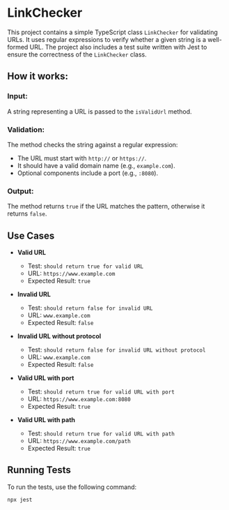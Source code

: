 # LinkChecker

This project contains a simple TypeScript class `LinkChecker` for validating URLs.
It uses regular expressions to verify whether a given string is a well-formed URL.
The project also includes a test suite written with Jest to ensure the correctness of the `LinkChecker` class.

## How it works:

### Input:
A string representing a URL is passed to the `isValidUrl` method.

### Validation:
The method checks the string against a regular expression:
- The URL must start with `http://` or `https://`.
- It should have a valid domain name (e.g., `example.com`).
- Optional components include a port (e.g., `:8080`).

### Output:
The method returns `true` if the URL matches the pattern, otherwise it returns `false`.

## Use Cases

- **Valid URL**
    - Test: `should return true for valid URL`
    - URL: `https://www.example.com`
    - Expected Result: `true`

- **Invalid URL**
    - Test: `should return false for invalid URL`
    - URL: `www.example.com`
    - Expected Result: `false`

- **Invalid URL without protocol**
    - Test: `should return false for invalid URL without protocol`
    - URL: `www.example.com`
    - Expected Result: `false`

- **Valid URL with port**
    - Test: `should return true for valid URL with port`
    - URL: `https://www.example.com:8080`
    - Expected Result: `true`

- **Valid URL with path**
    - Test: `should return true for valid URL with path`
    - URL: `https://www.example.com/path`
    - Expected Result: `true`

## Running Tests

To run the tests, use the following command:

```sh
npx jest